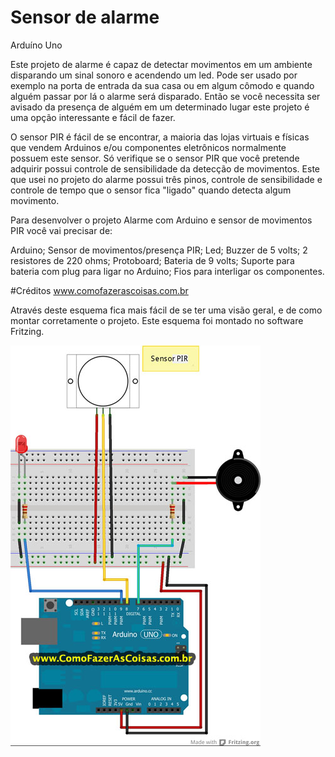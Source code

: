 # Sensor de alarme
 Arduíno Uno

Este projeto de alarme é capaz de detectar movimentos em um ambiente disparando um sinal sonoro e acendendo um led. Pode ser usado por exemplo na porta de entrada da sua casa ou em algum cômodo e quando alguém passar por lá o alarme será disparado. Então se você necessita ser avisado da presença de alguém em um determinado lugar este projeto é uma opção interessante e fácil de fazer.

O sensor PIR é fácil de se encontrar, a maioria das lojas virtuais e físicas que vendem Arduinos e/ou componentes eletrônicos normalmente possuem este sensor. Só verifique se o sensor PIR que você pretende adquirir possui controle de sensibilidade da detecção de movimentos. Este que usei no projeto do alarme possui três pinos, controle de sensibilidade e controle de tempo que o sensor fica "ligado" quando detecta algum movimento.

Para desenvolver o projeto Alarme com Arduino e sensor de movimentos PIR você vai precisar de:

Arduino;
Sensor de movimentos/presença PIR;
Led;
Buzzer de 5 volts;
2 resistores de 220 ohms;
Protoboard;
Bateria de 9 volts;
Suporte para bateria com plug para ligar no Arduino;
Fios para interligar os componentes.


#Créditos
www.comofazerascoisas.com.br

Através deste esquema fica mais fácil de se ter uma visão geral, e de como montar corretamente o projeto.
Este esquema foi montado no software Fritzing.

<img src="https://github.com/ulissesbmatosc/Trabalho-Arduino--Sensor-de-alarme/blob/master/projeto-arduino-alarme.jpg">


